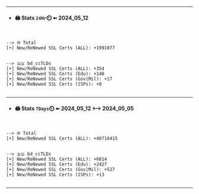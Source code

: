 

---
- #### 🖨️ **Stats** `24Hr`⏲️ ➼ 2024_05_12
```console


--> 🌐 Total
[+] New/ReNewed SSL Certs (ALL): +1991077


--> 🇧🇩 bd_ccTLDs
[+] New/ReNewed SSL Certs (ALL): +354
[+] New/ReNewed SSL Certs (Edu): +148
[+] New/ReNewed SSL Certs (Gov|Mil): +17
[+] New/ReNewed SSL Certs (ISPs): +0


```

---
- #### 🖨️ **Stats** `7Days`⏲️ ➼ 2024_05_12 <--> 2024_05_05
```console


--> 🌐 Total
[+] New/ReNewed SSL Certs (ALL): +40716415


--> 🇧🇩 bd_ccTLDs
[+] New/ReNewed SSL Certs (ALL): +6814
[+] New/ReNewed SSL Certs (Edu): +2427
[+] New/ReNewed SSL Certs (Gov|Mil): +527
[+] New/ReNewed SSL Certs (ISPs): +13


```

---

